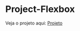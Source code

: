 # Project-Flexbox
Veja o projeto aqui: <a href="https://stehfany.github.io/Project-Flexbox/">Projeto</a>
